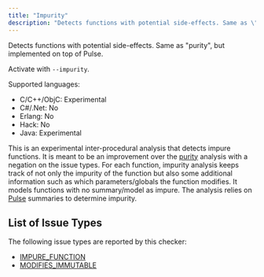 ```yaml
---
title: "Impurity"
description: "Detects functions with potential side-effects. Same as \"purity\", but implemented on top of Pulse."
---
```


Detects functions with potential side-effects. Same as "purity", but implemented on top of Pulse.

Activate with `--impurity`.

Supported languages:
- C/C++/ObjC: Experimental
- C#/.Net: No
- Erlang: No
- Hack: No
- Java: Experimental

This is an experimental inter-procedural analysis that detects impure functions. It is meant to be an improvement over the [purity](/docs/next/checker-purity) analysis with a negation on the issue types. For each function, impurity analysis keeps track of not only the impurity of the function but also some additional information such as which parameters/globals the function modifies. It models functions with no summary/model as impure. The analysis relies on [Pulse](/docs/next/checker-pulse) summaries to determine impurity.


## List of Issue Types

The following issue types are reported by this checker:
- [IMPURE_FUNCTION](/docs/next/all-issue-types#impure_function)
- [MODIFIES_IMMUTABLE](/docs/next/all-issue-types#modifies_immutable)
